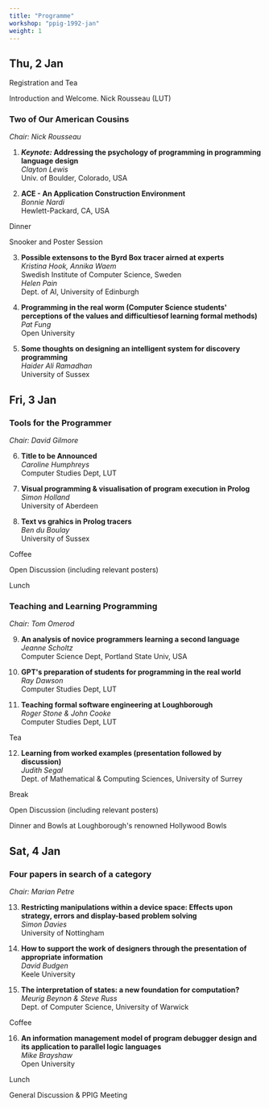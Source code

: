 ```yaml
---
title: "Programme"
workshop: "ppig-1992-jan"
weight: 1
---
```



## Thu, 2 Jan

Registration and Tea

Introduction and Welcome. Nick Rousseau (LUT)

### Two of Our American Cousins
*Chair: Nick Rousseau*

1. ***Keynote:* Addressing the psychology of programming in programming language design** \
*Clayton Lewis* \
Univ. of Boulder, Colorado, USA

2. **ACE - An Application Construction Environment** \
*Bonnie Nardi* \
Hewlett-Packard, CA, USA

Dinner

Snooker and Poster Session

3. **Possible extensons to the Byrd Box tracer airned at experts** \
*Kristina Hook, Annika Waem* \
Swedish Institute of Computer Science, Sweden \
*Helen Pain* \
Dept. of AI, University of Edinburgh

4. **Programming in the real worm (Computer Science students' perceptions of the values and difficultiesof learning formal methods)** \
*Pat Fung* \
Open University

5. **Some thoughts on designing an intelligent system for discovery programming** \
*Haider Ali Ramadhan* \
University of Sussex

## Fri, 3 Jan

### Tools for the Programmer
*Chair: David Gilmore*

6. **Title to be Announced** \
*Caroline Humphreys* \
Computer Studies Dept, LUT

7. **Visual programming & visualisation of program execution in Prolog** \
*Simon Holland* \
University of Aberdeen

8. **Text vs grahics in Prolog tracers** \
*Ben du Boulay* \
University of Sussex

Coffee

Open Discussion (including relevant posters)

Lunch

### Teaching and Learning Programming
*Chair: Tom Omerod*

9. **An analysis of novice programmers learning a second language** \
*Jeanne Scholtz* \
Computer Science Dept, Portland State Univ, USA

10. **GPT's preparation of students for programming in the real world** \
*Ray Dawson* \
Computer Studies Dept, LUT

11. **Teaching formal software engineering at Loughborough** \
*Roger Stone & John Cooke* \
Computer Studies Dept, LUT

Tea

12. **Learning from worked examples (presentation followed by discussion)** \
*Judith Segal* \
Dept. of Mathematical & Computing Sciences, University of Surrey

Break

Open Discussion (including relevant posters)

Dinner and Bowls at Loughborough's renowned Hollywood Bowls

## Sat, 4 Jan
### Four papers in search of a category
*Chair: Marian Petre*

13. **Restricting manipulations within a device space: Effects upon strategy, errors and display-based problem solving** \
*Simon Davies* \
University of Nottingham

14. **How to support the work of designers through the presentation of appropriate information** \
*David Budgen* \
Keele University

15. **The interpretation of states: a new foundation for computation?** \
*Meurig Beynon & Steve Russ* \
Dept. of Computer Science, University of Warwick

Coffee

16. **An information management model of program debugger design and its application to parallel logic languages** \
*Mike Brayshaw* \
Open University

Lunch

General Discussion & PPIG Meeting
